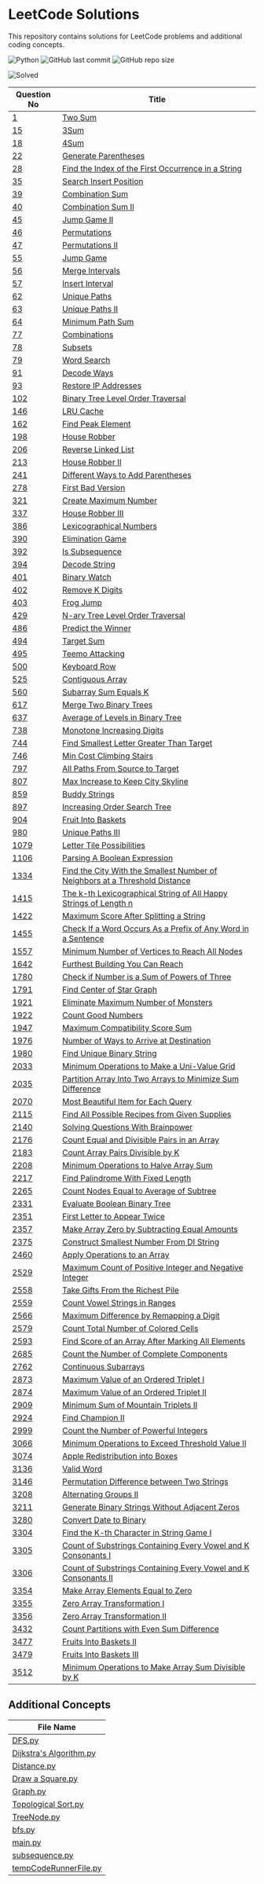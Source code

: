 # LeetCode Solutions

This repository contains solutions for LeetCode problems and additional coding concepts.


![Python](https://img.shields.io/badge/Python-3.11-blue)
![GitHub last commit](https://img.shields.io/github/last-commit/harsh-kumar-tomar/LeetCode)
![GitHub repo size](https://img.shields.io/github/repo-size/harsh-kumar-tomar/LeetCode)

![Solved](https://img.shields.io/badge/Solved-117-blue)


| Question No | Title |
|-------------|-------|
| [1](https://leetcode.com/problems/two-sum) | [Two Sum](LeetCode/1.%20Two%20Sum.py) |
| [15](https://leetcode.com/problems/two-sum) | [3Sum](LeetCode/15.%203Sum.py) |
| [18](https://leetcode.com/problems/4sum) | [4Sum](LeetCode/18.%204Sum.py) |
| [22](-) | [Generate Parentheses](LeetCode/22.%20Generate%20Parentheses.py) |
| [28](-) | [Find the Index of the First Occurrence in a String](LeetCode/28.%20Find%20the%20Index%20of%20the%20First%20Occurrence%20in%20a%20String.py) |
| [35](-) | [Search Insert Position](LeetCode/35.%20Search%20Insert%20Position.py) |
| [39](-) | [Combination Sum](LeetCode/39.%20Combination%20Sum.py) |
| [40](-) | [Combination Sum II](LeetCode/40.%20Combination%20Sum%20II.py) |
| [45](-) | [Jump Game II](LeetCode/45.%20Jump%20Game%20II.py) |
| [46](-) | [Permutations](LeetCode/46.%20Permutations.py) |
| [47](-) | [Permutations II](LeetCode/47.%20Permutations%20II.py) |
| [55](-) | [Jump Game](LeetCode/55.%20Jump%20Game.py) |
| [56](https://leetcode.com/problems/merge-intervals/) | [Merge Intervals](LeetCode/56.%20Merge%20Intervals.py) |
| [57](https://leetcode.com/problems/insert-interval/) | [Insert Interval](LeetCode/57.%20Insert%20Interval.py) |
| [62](-) | [Unique Paths](LeetCode/62.%20Unique%20Paths.py) |
| [63](-) | [Unique Paths II](LeetCode/63.%20Unique%20Paths%20II.py) |
| [64](-) | [Minimum Path Sum](LeetCode/64.%20Minimum%20Path%20Sum.py) |
| [77](-) | [Combinations](LeetCode/77.%20Combinations.py) |
| [78](-) | [Subsets](LeetCode/78.%20Subsets.py) |
| [79](-) | [Word Search](LeetCode/79.%20Word%20Search.py) |
| [91](-) | [Decode Ways](LeetCode/91.%20Decode%20Ways.py) |
| [93](-) | [Restore IP Addresses](LeetCode/93.%20Restore%20IP%20Addresses.py) |
| [102](-) | [Binary Tree Level Order Traversal](LeetCode/102.%20Binary%20Tree%20Level%20Order%20Traversal.py) |
| [146](-) | [LRU Cache](LeetCode/146.%20LRU%20Cache.py) |
| [162](https://leetcode.com/problems/first-bad-version/) | [Find Peak Element](LeetCode/162.%20Find%20Peak%20Element.py) |
| [198](-) | [House Robber](LeetCode/198.%20House%20Robber.py) |
| [206](https://leetcode.com/problems/reverse-linked-list) | [Reverse Linked List](LeetCode/206.%20Reverse%20Linked%20List.py) |
| [213](-) | [House Robber II](LeetCode/213.%20House%20Robber%20II.py) |
| [241](-) | [Different Ways to Add Parentheses](LeetCode/241.%20Different%20Ways%20to%20Add%20Parentheses.py) |
| [278](https://leetcode.com/problems/first-bad-version/) | [First Bad Version](LeetCode/278.%20First%20Bad%20Version.py) |
| [321](-) | [Create Maximum Number](LeetCode/321.%20Create%20Maximum%20Number.py) |
| [337](-) | [House Robber III](LeetCode/337.%20House%20Robber%20III.py) |
| [386](-) | [Lexicographical Numbers](LeetCode/386.%20Lexicographical%20Numbers.py) |
| [390](-) | [Elimination Game](LeetCode/390.%20Elimination%20Game.py) |
| [392](https://leetcode.com/problems/is-subsequence) | [Is Subsequence](LeetCode/392.%20Is%20Subsequence.py) |
| [394](-) | [Decode String](LeetCode/394.%20Decode%20String.py) |
| [401](-) | [Binary Watch](LeetCode/401.%20Binary%20Watch.py) |
| [402](-) | [Remove K Digits](LeetCode/402.%20Remove%20K%20Digits.py) |
| [403](-) | [Frog Jump](LeetCode/403.%20Frog%20Jump.py) |
| [429](-) | [N-ary Tree Level Order Traversal](LeetCode/429.%20N-ary%20Tree%20Level%20Order%20Traversal.py) |
| [486](-) | [Predict the Winner](LeetCode/486.%20Predict%20the%20Winner.py) |
| [494](https://leetcode.com/problems/target-sum) | [Target Sum](LeetCode/494.%20Target%20Sum.py) |
| [495](-) | [Teemo Attacking](LeetCode/495.%20Teemo%20Attacking.py) |
| [500](https://leetcode.com/problems/keyboard-row) | [Keyboard Row](LeetCode/500.%20Keyboard%20Row.py) |
| [525](-) | [Contiguous Array](LeetCode/525.%20Contiguous%20Array.py) |
| [560](-) | [Subarray Sum Equals K](LeetCode/560.%20Subarray%20Sum%20Equals%20K.py) |
| [617](-) | [Merge Two Binary Trees](LeetCode/617.%20Merge%20Two%20Binary%20Trees.py) |
| [637](-) | [Average of Levels in Binary Tree](LeetCode/637.%20Average%20of%20Levels%20in%20Binary%20Tree.py) |
| [738](-) | [Monotone Increasing Digits](LeetCode/738.%20Monotone%20Increasing%20Digits.py) |
| [744](https://leetcode.com/problems/first-bad-version) | [Find Smallest Letter Greater Than Target](LeetCode/744.%20Find%20Smallest%20Letter%20Greater%20Than%20Target.py) |
| [746](-) | [Min Cost Climbing Stairs](LeetCode/746.%20Min%20Cost%20Climbing%20Stairs.py) |
| [797](-) | [All Paths From Source to Target](LeetCode/797.%20All%20Paths%20From%20Source%20to%20Target.py) |
| [807](-) | [Max Increase to Keep City Skyline](LeetCode/807.%20Max%20Increase%20to%20Keep%20City%20Skyline.py) |
| [859](-) | [Buddy Strings](LeetCode/859.%20Buddy%20Strings.py) |
| [897](-) | [Increasing Order Search Tree](LeetCode/897.%20Increasing%20Order%20Search%20Tree.py) |
| [904](-) | [Fruit Into Baskets](LeetCode/904.%20Fruit%20Into%20Baskets.py) |
| [980](-) | [Unique Paths III](LeetCode/980.%20Unique%20Paths%20III.py) |
| [1079](-) | [Letter Tile Possibilities](LeetCode/1079.%20Letter%20Tile%20Possibilities.py) |
| [1106](-) | [Parsing A Boolean Expression](LeetCode/1106.%20Parsing%20A%20Boolean%20Expression.py) |
| [1334](-) | [Find the City With the Smallest Number of Neighbors at a Threshold Distance](LeetCode/1334.%20Find%20the%20City%20With%20the%20Smallest%20Number%20of%20Neighbors%20at%20a%20Threshold%20Distance.py) |
| [1415](-) | [The k-th Lexicographical String of All Happy Strings of Length n](LeetCode/1415.%20The%20k-th%20Lexicographical%20String%20of%20All%20Happy%20Strings%20of%20Length%20n.py) |
| [1422](https://leetcode.com/problems/maximum-score-after-splitting-a-string) | [Maximum Score After Splitting a String](LeetCode/1422.%20Maximum%20Score%20After%20Splitting%20a%20String.py) |
| [1455](-) | [Check If a Word Occurs As a Prefix of Any Word in a Sentence](LeetCode/1455.%20Check%20If%20a%20Word%20Occurs%20As%20a%20Prefix%20of%20Any%20Word%20in%20a%20Sentence.py) |
| [1557](-) | [Minimum Number of Vertices to Reach All Nodes](LeetCode/1557.%20Minimum%20Number%20of%20Vertices%20to%20Reach%20All%20Nodes.py) |
| [1642](-) | [Furthest Building You Can Reach](LeetCode/1642.%20Furthest%20Building%20You%20Can%20Reach.py) |
| [1780](-) | [Check if Number is a Sum of Powers of Three](LeetCode/1780.%20Check%20if%20Number%20is%20a%20Sum%20of%20Powers%20of%20Three.py) |
| [1791](-) | [Find Center of Star Graph](LeetCode/1791.%20Find%20Center%20of%20Star%20Graph.py) |
| [1921](-) | [Eliminate Maximum Number of Monsters](LeetCode/1921.%20Eliminate%20Maximum%20Number%20of%20Monsters.py) |
| [1922](-) | [Count Good Numbers](LeetCode/1922.%20Count%20Good%20Numbers.py) |
| [1947](-) | [Maximum Compatibility Score Sum](LeetCode/1947.%20Maximum%20Compatibility%20Score%20Sum.py) |
| [1976](-) | [Number of Ways to Arrive at Destination](LeetCode/1976.%20Number%20of%20Ways%20to%20Arrive%20at%20Destination.py) |
| [1980](-) | [Find Unique Binary String](LeetCode/1980.%20Find%20Unique%20Binary%20String.py) |
| [2033](-) | [Minimum Operations to Make a Uni-Value Grid](LeetCode/2033.%20Minimum%20Operations%20to%20Make%20a%20Uni-Value%20Grid.py) |
| [2035](-) | [Partition Array Into Two Arrays to Minimize Sum Difference](LeetCode/2035.%20Partition%20Array%20Into%20Two%20Arrays%20to%20Minimize%20Sum%20Difference.py) |
| [2070](-) | [Most Beautiful Item for Each Query](LeetCode/2070.%20Most%20Beautiful%20Item%20for%20Each%20Query.py) |
| [2115](-) | [Find All Possible Recipes from Given Supplies](LeetCode/2115.%20Find%20All%20Possible%20Recipes%20from%20Given%20Supplies.py) |
| [2140](-) | [Solving Questions With Brainpower](LeetCode/2140.%20Solving%20Questions%20With%20Brainpower.py) |
| [2176](-) | [Count Equal and Divisible Pairs in an Array](LeetCode/2176.%20Count%20Equal%20and%20Divisible%20Pairs%20in%20an%20Array.py) |
| [2183](-) | [Count Array Pairs Divisible by K](LeetCode/2183.%20Count%20Array%20Pairs%20Divisible%20by%20K.py) |
| [2208](-) | [Minimum Operations to Halve Array Sum](LeetCode/2208.%20Minimum%20Operations%20to%20Halve%20Array%20Sum.py) |
| [2217](-) | [Find Palindrome With Fixed Length](LeetCode/2217.%20Find%20Palindrome%20With%20Fixed%20Length.py) |
| [2265](-) | [Count Nodes Equal to Average of Subtree](LeetCode/2265.%20Count%20Nodes%20Equal%20to%20Average%20of%20Subtree.py) |
| [2331](-) | [Evaluate Boolean Binary Tree](LeetCode/2331.%20Evaluate%20Boolean%20Binary%20Tree.py) |
| [2351](https://leetcode.com/problems/first-letter-to-appear-twice) | [First Letter to Appear Twice](LeetCode/2351.%20First%20Letter%20to%20Appear%20Twice.py) |
| [2357](-) | [Make Array Zero by Subtracting Equal Amounts](LeetCode/2357.%20Make%20Array%20Zero%20by%20Subtracting%20Equal%20Amounts.py) |
| [2375](-) | [Construct Smallest Number From DI String](LeetCode/2375.%20Construct%20Smallest%20Number%20From%20DI%20String.py) |
| [2460](-) | [Apply Operations to an Array](LeetCode/2460.%20Apply%20Operations%20to%20an%20Array.py) |
| [2529](-) | [Maximum Count of Positive Integer and Negative Integer](LeetCode/2529.%20Maximum%20Count%20of%20Positive%20Integer%20and%20Negative%20Integer.py) |
| [2558](https://leetcode.com/problems/take-gifts-from-the-richest-pile) | [Take Gifts From the Richest Pile](LeetCode/2558.%20Take%20Gifts%20From%20the%20Richest%20Pile.py) |
| [2559](https://leetcode.com/problems/count-vowel-strings-in-ranges) | [Count Vowel Strings in Ranges](LeetCode/2559.%20Count%20Vowel%20Strings%20in%20Ranges.py) |
| [2566](-) | [Maximum Difference by Remapping a Digit](LeetCode/2566.%20Maximum%20Difference%20by%20Remapping%20a%20Digit.py) |
| [2579](-) | [Count Total Number of Colored Cells](LeetCode/2579.%20Count%20Total%20Number%20of%20Colored%20Cells.py) |
| [2593](https://leetcode.com/problems/find-score-of-an-array-after-marking-all-elements) | [Find Score of an Array After Marking All Elements](LeetCode/2593.%20Find%20Score%20of%20an%20Array%20After%20Marking%20All%20Elements.py) |
| [2685](-) | [Count the Number of Complete Components](LeetCode/2685.%20Count%20the%20Number%20of%20Complete%20Components.py) |
| [2762](https://leetcode.com/problems/continuous-subarrays) | [Continuous Subarrays](LeetCode/2762.%20Continuous%20Subarrays.py) |
| [2873](-) | [Maximum Value of an Ordered Triplet I](LeetCode/2873.%20Maximum%20Value%20of%20an%20Ordered%20Triplet%20I.py) |
| [2874](-) | [Maximum Value of an Ordered Triplet II](LeetCode/2874.%20Maximum%20Value%20of%20an%20Ordered%20Triplet%20II.py) |
| [2909](-) | [Minimum Sum of Mountain Triplets II](LeetCode/2909.%20Minimum%20Sum%20of%20Mountain%20Triplets%20II.py) |
| [2924](-) | [Find Champion II](LeetCode/2924.%20Find%20Champion%20II.py) |
| [2999](-) | [Count the Number of Powerful Integers](LeetCode/2999.%20Count%20the%20Number%20of%20Powerful%20Integers.py) |
| [3066](-) | [Minimum Operations to Exceed Threshold Value II](LeetCode/3066.%20Minimum%20Operations%20to%20Exceed%20Threshold%20Value%20II.py) |
| [3074](-) | [Apple Redistribution into Boxes](LeetCode/3074.%20Apple%20Redistribution%20into%20Boxes.py) |
| [3136](-) | [Valid Word](LeetCode/3136.%20Valid%20Word.py) |
| [3146](-) | [Permutation Difference between Two Strings](LeetCode/3146.%20Permutation%20Difference%20between%20Two%20Strings.py) |
| [3208](-) | [Alternating Groups II](LeetCode/3208.%20Alternating%20Groups%20II.py) |
| [3211](-) | [Generate Binary Strings Without Adjacent Zeros](LeetCode/3211.%20Generate%20Binary%20Strings%20Without%20Adjacent%20Zeros.py) |
| [3280](-) | [Convert Date to Binary](LeetCode/3280.%20Convert%20Date%20to%20Binary.py) |
| [3304](-) | [Find the K-th Character in String Game I](LeetCode/3304.%20Find%20the%20K-th%20Character%20in%20String%20Game%20I.py) |
| [3305](-) | [Count of Substrings Containing Every Vowel and K Consonants I](LeetCode/3305.%20Count%20of%20Substrings%20Containing%20Every%20Vowel%20and%20K%20Consonants%20I.py) |
| [3306](-) | [Count of Substrings Containing Every Vowel and K Consonants II](LeetCode/3306.%20Count%20of%20Substrings%20Containing%20Every%20Vowel%20and%20K%20Consonants%20II.py) |
| [3354](-) | [Make Array Elements Equal to Zero](LeetCode/3354.%20Make%20Array%20Elements%20Equal%20to%20Zero.py) |
| [3355](-) | [Zero Array Transformation I](LeetCode/3355.%20Zero%20Array%20Transformation%20I.py) |
| [3356](-) | [Zero Array Transformation II](LeetCode/3356.%20Zero%20Array%20Transformation%20II.py) |
| [3432](-) | [Count Partitions with Even Sum Difference](LeetCode/3432.%20Count%20Partitions%20with%20Even%20Sum%20Difference.py) |
| [3477](-) | [Fruits Into Baskets II](LeetCode/3477.%20Fruits%20Into%20Baskets%20II.py) |
| [3479](-) | [Fruits Into Baskets III](LeetCode/3479.%20Fruits%20Into%20Baskets%20III.py) |
| [3512](-) | [Minimum Operations to Make Array Sum Divisible by K](LeetCode/3512.%20Minimum%20Operations%20to%20Make%20Array%20Sum%20Divisible%20by%20K.py) |

## Additional Concepts

| File Name |
|-----------|
| [DFS.py](LeetCode/DFS.py) |
| [Dijkstra's Algorithm.py](LeetCode/Dijkstra's%20Algorithm.py) |
| [Distance.py](LeetCode/Distance.py) |
| [Draw a Square.py](LeetCode/Draw%20a%20Square.py) |
| [Graph.py](LeetCode/Graph.py) |
| [Topological Sort.py](LeetCode/Topological%20Sort.py) |
| [TreeNode.py](LeetCode/TreeNode.py) |
| [bfs.py](LeetCode/bfs.py) |
| [main.py](LeetCode/main.py) |
| [subsequence.py](LeetCode/subsequence.py) |
| [tempCodeRunnerFile.py](LeetCode/tempCodeRunnerFile.py) |

